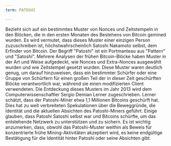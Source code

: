 ```yaml
---
term: PATOSHI

---
```

Bezieht sich auf ein bestimmtes Muster von Nonces und Zeitstempeln in den Blöcken, die in den ersten Monaten des Bestehens von Bitcoin gemined wurden. Es wird vermutet, dass dieses Muster einer einzigen Person zuzuschreiben ist, höchstwahrscheinlich Satoshi Nakamoto selbst, dem Erfinder von Bitcoin. Der Begriff "Patoshi" ist ein Portmanteau aus "Pattern" und "Satoshi". Mehrere Analysen der frühen Bitcoin-Blöcke haben Muster in der Art und Weise aufgedeckt, wie Nonces und Extra-Nonces ausgewählt wurden und wie Zeitstempel gesetzt wurden. Diese Muster waren deutlich genug, um darauf hinzuweisen, dass ein bestimmter Schürfer oder eine Gruppe von Schürfern für einen großen Teil der in dieser Zeit geschürften Blöcke verantwortlich war, während sie einen modifizierten Client verwendeten. Die Entdeckung dieses Musters im Jahr 2013 wird dem Computerwissenschaftler Sergio Demian Lerner zugeschrieben. Lerner schätzt, dass der Patoshi-Miner etwa 1,1 Millionen Bitcoins geschürft hat. Dies hat zu weit verbreiteten Spekulationen über die Beweggründe, die Identität und die aktuellen Absichten des Patoshi-Miners geführt. Einige glauben, dass Patoshi Satoshi selbst war und Bitcoins schürfte, um das entstehende Netzwerk zu unterstützen und zu sichern. Es ist wichtig anzumerken, dass, obwohl das Patoshi-Muster weithin als Beweis für konzentrierte frühe Mining-Aktivitäten akzeptiert wird, es keine endgültige Bestätigung für die Identität hinter Patoshi oder seine Absichten gibt.